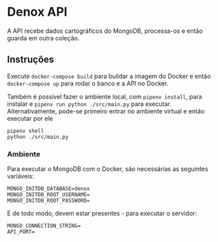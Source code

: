 # Denox API
A API recebe dados cartográficos do MongoDB, processa-os e então guarda em outra coleção.


## Instruções
Execute `docker-compose build` para buildar a imagem do Docker e então `docker-compose up` para rodar o banco e a API no Docker. 

Também é possível fazer o ambiente local, com `pipenv install`, para instalar e `pipenv run python ./src/main.py` para executar. Alternativamente, pode-se primeiro entrar no ambiente virtual e então executar por ele
```
pipenv shell
python ./src/main.py
```

### Ambiente
Para executar o MongoDB com o Docker, são necessárias as seguintes variáveis:
```
MONGO_INITDB_DATABASE=denox
MONGO_INITDB_ROOT_USERNAME=
MONGO_INITDB_ROOT_PASSWORD=
```

E de todo modo, devem estar presentes - para executar o servidor:
```
MONGO_CONNECTION_STRING=
API_PORT=
```
